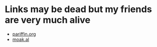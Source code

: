 # Links may be dead but my friends are very much alive

- [pariffin.org](http://pariffin.org)
- [moak.al](https://moak.al)
